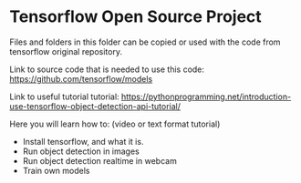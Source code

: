 # Tensorflow Open Source Project
Files and folders in this folder can be copied or used with the code from tensorflow original repository.

Link to source code that is needed to use this code:
https://github.com/tensorflow/models

Link to useful tutorial tutorial:
https://pythonprogramming.net/introduction-use-tensorflow-object-detection-api-tutorial/

Here you will learn how to: (video or text format tutorial)
* Install tensorflow, and what it is.
* Run object detection in images
* Run object detection realtime in webcam
* Train own models
